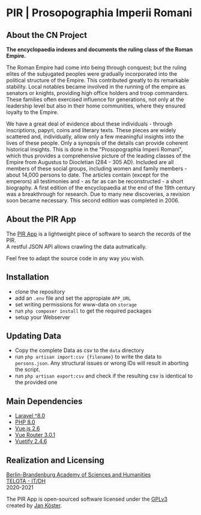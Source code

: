 # PIR | Prosopographia Imperii Romani

## About the CN Project

**The encyclopaedia indexes and documents the ruling class of the Roman Empire.**  

The Roman Empire had come into being through conquest; but the ruling elites of the subjugated peoples were gradually incorporated into the political structure of the Empire. This contributed greatly to its remarkable stability. Local notables became involved in the running of the empire as senators or knights, providing high office holders and troop commanders. These families often exercised influence for generations, not only at the leadership level but also in their home communities, where they ensured loyalty to the Empire.

We have a great deal of evidence about these individuals - through inscriptions, papyri, coins and literary texts. These pieces are widely scattered and, individually, allow only a few meaningful insights into the lives of these people. Only a synopsis of the details can provide coherent historical insights. This is done in the "Prosopographia Imperii Romani", which thus provides a comprehensive picture of the leading classes of the Empire from Augustus to Diocletian (284 - 305 AD). Included are all members of these social groups, including women and family members - about 14,000 persons to date. The articles contain (except for the emperors) all testimonies and - as far as can be reconstructed - a short biography. A first edition of the encyclopaedia at the end of the 19th century was a breakthrough for research. Due to many new discoveries, a revision soon became necessary. This second edition was completed in 2006.

## About the PIR App

The [PIR App](https://pir.bbaw.de) is a lightweight piece of software to search the records of the PIR.  
A restful JSON API allows crawling the data autmatically.  

Feel free to adapt the source code in any way you wish.

## Installation

* clone the repository
* add an <code>.env</code> file and set the appropiate <code>APP_URL</code>
* set writing permissions for www-data on <code>storage</code>
* run <code>php composer install</code> to get the required packages
* setup your Webserver

## Updating Data

* Copy the complete Data as csv to the <code>data</code> directory
* run <code>php artisan import:csv {filename}</code> to write the data to <code>persons.json</code>. Any structural issues or wrong IDs will result in aborting the script.
* run <code>php artisan export:csv</code> and check if the resulting csv is identical to the provided one

## Main Dependencies

* [Laravel ^8.0](https://laravel.com/)
* [PHP 8.0](https://www.php.net/)
* [Vue.js 2.6](https://vuejs.org/)
* [Vue Router 3.0.1](https://router.vuejs.org/)
* [Vuetify 2.4.6](https://vuetifyjs.com/en/)

## Realization and Licensing

[Berlin-Brandenburg Academy of Sciences and Humanities](https://www.bbaw.de/)   
[TELOTA - IT/DH](https://www.bbaw.de/en/bbaw-digital/telota)   
2020-2021

The PIR App is open-sourced software licensed under the [GPLv3](http://www.gnu.org/licenses/gpl-3.0.en.html)   
created by [Jan Köster](https://orcid.org/0000-0003-2713-5207).